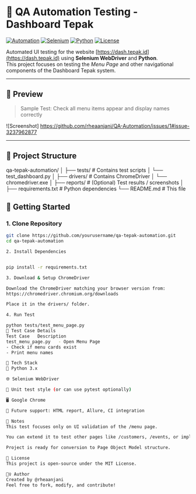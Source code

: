 # 🧪 QA Automation Testing - Dashboard Tepak

[![Automation](https://img.shields.io/badge/QA-Automation-blue)](#)
[![Selenium](https://img.shields.io/badge/Tool-Selenium-yellow)](#)
[![Python](https://img.shields.io/badge/Language-Python%203.x-green)](#)
[![License](https://img.shields.io/badge/License-MIT-brightgreen)](#)

Automated UI testing for the website [https://dash.tepak.id](https://dash.tepak.id) using **Selenium WebDriver** and **Python**.  
This project focuses on testing the *Menu Page* and other navigational components of the Dashboard Tepak system.

---

## 📸 Preview
> Sample Test: Check all menu items appear and display names correctly

![Screenshot] https://github.com/rheaanjani/QA-Automation/issues/1#issue-3237962877

---

## 📂 Project Structure
qa-tepak-automation/
│
├── tests/ # Contains test scripts
│ └── test_dashboard.py
│
├── drivers/ # Contains ChromeDriver
│ └── chromedriver.exe
│
├── reports/ # (Optional) Test results / screenshots
│
├── requirements.txt # Python dependencies
└── README.md # This file

## 🚀 Getting Started

### 1. Clone Repository
```bash
git clone https://github.com/yourusername/qa-tepak-automation.git
cd qa-tepak-automation

2. Install Dependencies


pip install -r requirements.txt

3. Download & Setup ChromeDriver

Download the ChromeDriver matching your browser version from:
https://chromedriver.chromium.org/downloads

Place it in the drivers/ folder.

4. Run Test

python tests/test_menu_page.py
🧪 Test Case Details
Test Case	Description
test_menu_page.py	- Open Menu Page
- Check if menu cards exist
- Print menu names

🔧 Tech Stack
🐍 Python 3.x

🌐 Selenium WebDriver

🧪 Unit test style (or can use pytest optionally)

🖥 Google Chrome

📝 Future support: HTML report, Allure, CI integration

📌 Notes
This test focuses only on UI validation of the /menu page.

You can extend it to test other pages like /customers, /events, or implement login.

Project is ready for conversion to Page Object Model structure.

📄 License
This project is open-source under the MIT License.

🙋‍♀️ Author
Created by @rheaanjani
Feel free to fork, modify, and contribute!
